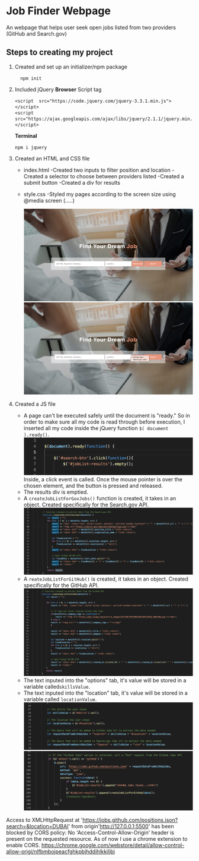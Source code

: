 # Job Finder Webpage

An webpage that helps user seek open jobs listed from two providers (GitHub and Search.gov)

## Steps to creating my project

 1. Created and set up an initializer/npm package

	```
	  npm init 
	```

 2. Included jQuery
	 **Browser**
	 Script tag
	 
	   ```
	   <script  src="https://code.jquery.com/jquery-3.3.1.min.js"></script>
	<script  src="https://ajax.googleapis.com/ajax/libs/jquery/2.1.1/jquery.min.js"></script>
	   ```
	**Terminal**
	```
	npm i jquery
	```
 3. Created an HTML and CSS file 
	- index.html
		-Created two inputs to filter position and location
		-Created a selector to choose between providers listed
		-Created a submit button
		-Created a div for results
	- style.css
		-Styled my pages according to the screen size using @media screen (.....)
		
		![enter image description here](https://github.com/bkanawati/job-finder/blob/master/Screen%20Shot%202018-11-04%20at%208.59.31%20AM.png?raw=true)![enter image description here](https://github.com/bkanawati/job-finder/blob/master/Screen%20Shot%202018-11-04%20at%208.59.39%20AM.png?raw=true)
 4. Created a JS file 
	- A page can't be executed safely until the document is "ready." So in order to make sure all my code is read through before execution, I inserted all my code inside the jQuery function `$( document ).ready()`. 
![enter image description here](https://github.com/bkanawati/job-finder/blob/master/Screen%20Shot%202018-11-04%20at%2010.52.04%20AM.png?raw=true)
	Inside, a click event is called. Once the mouse pointer is over the chosen element, and the button is pressed and released. 
	- The results div is emptied.
	- A `createJobListForGovJobs()` function is created, it takes in an object. Created specifically for the Search.gov API.
![enter image description here](https://github.com/bkanawati/job-finder/blob/master/Screen%20Shot%202018-11-04%20at%2011.04.03%20AM.png?raw=true)
	- A `reateJobListForGitHub()` is created, it takes in an object. Created specifically for the GitHub API.
![enter image description here](https://github.com/bkanawati/job-finder/blob/master/Screen%20Shot%202018-11-04%20at%2011.04.15%20AM.png?raw=true)
	 - The text inputed into the "options" tab, it's value will be stored in a variable called`skillsValue`.
	 - The text inputed into the "location" tab, it's value will be stored in a variable called `locationValue`.![enter image description here](https://github.com/bkanawati/job-finder/blob/master/Screen%20Shot%202018-11-04%20at%2011.04.38%20AM.png?raw=true)![enter image description here](https://github.com/bkanawati/job-finder/blob/master/Screen%20Shot%202018-11-04%20at%2011.05.03%20AM.png?raw=true)

Access to XMLHttpRequest at 'https://jobs.github.com/positions.json?search=&location=DUBAI' from origin'http://127.0.0.1:5500' has been blocked by CORS policy: No 'Access-Control-Allow-Origin' header is present on the requested resource.
As of now I use a chrome extension to enable CORS.
https://chrome.google.com/webstore/detail/allow-control-allow-origi/nlfbmbojpeacfghkpbjhddihlkkiljbi
